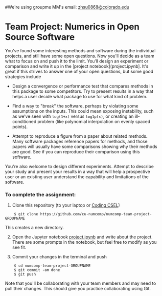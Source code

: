 #We're using groupme
MM's email: zhsu0868@colorado.edu

# Team Project: Numerics in Open Source Software

You've found some interesting methods and software during the individual
projects, and still have some open questions.  Now you'll decide as a team what
to focus on and push it to the limit.  You'll design an experiment or comparison
and write it up in the [project notebook](project.ipynb].  It's great if this
strives to answer one of your open questions, but some good strategies include

* Design a convergence or performance test that compares methods in this package
  to some competitors.  Try to present results in a way that helps a user decide
  what package to use for what kind of problem.
  
* Find a way to "break" the software, perhaps by violating some assumptions on
  the inputs.  This could mean exposing instability, such as we've seen with
  `log(1+x)` versus `log1p(x)`, or creating an ill-conditioned problem (like
  polynomial interpolation on evenly spaced points).
  
* Attempt to reproduce a figure from a paper about related methods.  Many
  software packages reference papers for methods, and those papers will usually
  have some comparisons showing why their methods are good.  See if you can
  reproduce their comparison using this software.
  
You're also welcome to design different experiments.  Attempt to describe your
study and present your results in a way that will help a prospective user or an
existing user understand the capability and limitations of the software.

### To complete the assignment:

1. Clone this repository (to your laptop or [Coding CSEL](https://coding.csel.io))
```
    $ git clone https://github.com/cu-numcomp/numcomp-team-project-GROUPNAME
```
   This creates a new directory.

2. Open the Jupyter notebook [project.ipynb](project.ipynb) and write about the project.
   There are some prompts in the notebook, but feel free to modify as you see fit.

3. Commit your changes in the terminal and push
```
    $ cd numcomp-team-project-GROUPNAME
    $ git commit -am done
    $ git push
```

Note that you'll be collaborating with your team members and may need to pull
their changes.  This should give you practice collaborating using Git.

